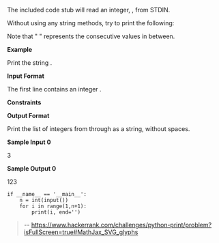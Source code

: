 The included code stub will read an integer, , from STDIN.

Without using any string methods, try to print the following:

Note that "  " represents the consecutive values in between.

**Example**

Print the string .

**Input Format**

The first line contains an integer .

**Constraints**

**Output Format**

Print the list of integers from through as a string, without spaces.

**Sample Input 0**

3

**Sample Output 0**

123
```
if __name__ == '__main__':
    n = int(input())
    for i in range(1,n+1):
        print(i, end='')
```
> -- https://www.hackerrank.com/challenges/python-print/problem?isFullScreen=true#MathJax_SVG_glyphs
